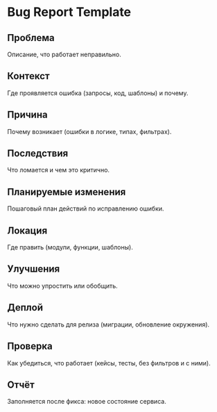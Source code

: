 # Bug Report Template

## Проблема
Описание, что работает неправильно.

## Контекст
Где проявляется ошибка (запросы, код, шаблоны) и почему.

## Причина
Почему возникает (ошибки в логике, типах, фильтрах).

## Последствия
Что ломается и чем это критично.

## Планируемые изменения
Пошаговый план действий по исправлению ошибки.

## Локация
Где править (модули, функции, шаблоны).

## Улучшения
Что можно упростить или обобщить.
## Деплой
Что нужно сделать для релиза (миграции, обновление окружения).


## Проверка
Как убедиться, что работает (кейсы, тесты, без фильтров и с ними).
## Отчёт
Заполняется после фикса: новое состояние сервиса.
